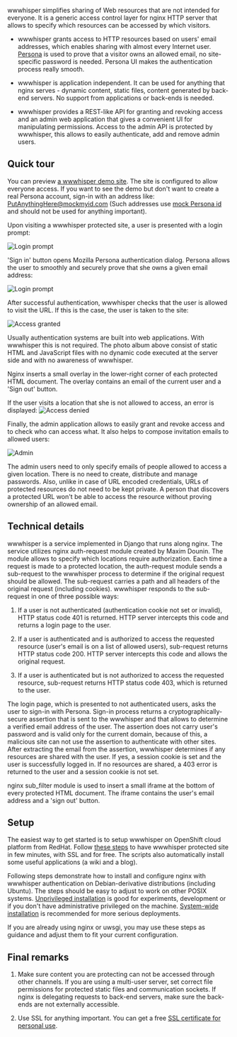 wwwhisper simplifies sharing of Web resources that are not intended
for everyone. It is a generic access control layer for nginx HTTP
server that allows to specify which resources can be accessed by
which visitors.

* wwwhisper grants access to HTTP resources based on users' email
  addresses, which enables sharing with almost every Internet user.
  [Persona](http://persona.org) is used to prove that a visitor owns
  an allowed email, no site-specific password is needed. Persona UI
  makes the authentication process really smooth.

* wwwhisper is application independent. It can be used for anything
  that nginx serves - dynamic content, static files, content generated
  by back-end servers. No support from applications or back-ends is needed.

* wwwhisper provides a REST-like API for granting and revoking access
  and an admin web application that gives a convenient UI for
  manipulating permissions. Access to the admin API is protected by
  wwwhisper, this allows to easily authenticate, add and remove admin
  users.

Quick tour
-----------

You can preview [a wwwhisper demo
site](https://io-mixedbit.rhcloud.com/wiki). The site is configured to
allow everyone access. If you want to see the demo but don't want to
create a real Persona account, sign-in with an address like:
PutAnythingHere@mockmyid.com (Such addresses use [mock Persona
id](https://mockmyid.com/) and should not be used for anything important).

Upon visiting a wwwhisper protected site, a user is presented with a
login prompt:

![Login prompt](https://raw.github.com/wrr/www/master/mixedbit.org/wwwhisper_screens/login_required.png)

'Sign in' button opens Mozilla Persona authentication dialog. Persona
allows the user to smoothly and securely prove that she owns a
given email address:

![Login prompt](https://raw.github.com/wrr/www/master/mixedbit.org/wwwhisper_screens/persona_dialog.png)

After successful authentication, wwwhisper checks that the user is
allowed to visit the URL. If this is the case, the user is taken
to the site:

![Access granted](https://raw.github.com/wrr/www/master/mixedbit.org/wwwhisper_screens/access_granted.png)

Usually authentication systems are built into web applications. With
wwwhisper this is not required. The photo album above consist of
static HTML and JavaScript files with no dynamic code executed at the
server side and with no awareness of wwwhisper.

Nginx inserts a small overlay in the lower-right corner of each
protected HTML document. The overlay contains an email of the current
user and a 'Sign out' button.

If the user visits a location that she is not allowed to access, an
error is displayed:
![Access denied](https://raw.github.com/wrr/www/master/mixedbit.org/wwwhisper_screens/access_denied.png)

Finally, the admin application allows to easily grant and revoke
access and to check who can access what. It also helps to compose
invitation emails to allowed users:

![Admin](https://raw.github.com/wrr/www/master/mixedbit.org/wwwhisper_screens/admin.png)

The admin users need to only specify emails of people allowed to
access a given location. There is no need to create, distribute and
manage passwords. Also, unlike in case of URL encoded credentials,
URLs of protected resources do not need to be kept private. A person
that discovers a protected URL won't be able to access the resource
without proving ownership of an allowed email.

Technical details
-----------------

wwwhisper is a service implemented in Django that runs along
nginx. The service utilizes nginx auth-request module created by Maxim
Dounin. The module allows to specify which locations require
authorization. Each time a request is made to a protected location,
the auth-request module sends a sub-request to the wwwhisper process
to determine if the original request should be allowed. The
sub-request carries a path and all headers of the original request
(including cookies).  wwwhisper responds to the sub-request in one of
three possible ways:

1. If a user is not authenticated (authentication cookie not set or
   invalid), HTTP status code 401 is returned. HTTP server intercepts
   this code and returns a login page to the user.

2. If a user is authenticated and is authorized to access the
   requested resource (user's email is on a list of allowed users),
   sub-request returns HTTP status code 200. HTTP server intercepts
   this code and allows the original request.

3. If a user is authenticated but is not authorized to access the
   requested resource, sub-request returns HTTP status code 403, which
   is returned to the user.

The login page, which is presented to not authenticated users, asks
the user to sign-in with Persona. Sign-in process returns a
cryptographically-secure assertion that is sent to the wwwhisper and
that allows to determine a verified email address of the user. The
assertion does not carry user's password and is valid only for the
current domain, because of this, a malicious site can not use the
assertion to authenticate with other sites. After extracting the email
from the assertion, wwwhisper determines if any resources are shared
with the user. If yes, a session cookie is set and the user is
successfully logged in. If no resources are shared, a 403 error is
returned to the user and a session cookie is not set.

nginx sub_filter module is used to insert a small iframe at the bottom
of every protected HTML document. The iframe contains the user's email
address and a 'sign out' button.

Setup
-----

The easiest way to get started is to setup wwwhisper on OpenShift
cloud platform from RedHat. Follow [these
steps](https://github.com/wrr/wwwhisper-openshift) to have wwwhisper
protected site in few minutes, with SSL and for free. The scripts also
automatically install some useful applications (a wiki and a blog).

Following steps demonstrate how to install and configure nginx with
wwwhisper authentication on Debian-derivative distributions (including
Ubuntu). The steps should be easy to adjust to work on other POSIX
systems. [Unprivileged
installation](https://github.com/wrr/wwwhisper/blob/master/doc/unprivileged_install.md)
is good for experiments, development or if you don't have
administrative privileged on the machine. [System-wide
installation](https://github.com/wrr/wwwhisper/blob/master/doc/system_wide_install.md)
is recommended for more serious deployments.

If you are already using nginx or uwsgi, you may use these steps
as guidance and adjust them to fit your current configuration.

Final remarks
-----------------

1. Make sure content you are protecting can not be accessed through
other channels. If you are using a multi-user server, set
correct file permissions for protected static files and
communication sockets. If nginx is delegating requests to back-end
servers, make sure the back-ends are not externally accessible.

2. Use SSL for anything important. You can get a free [SSL certificate
   for personal use](https://cert.startcom.org/).